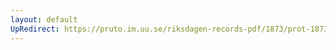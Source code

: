 ```yaml
---
layout: default
UpRedirect: https://pruto.im.uu.se/riksdagen-records-pdf/1873/prot-1873--fk--320/prot-1873--fk--320_001.pdf
---
```

